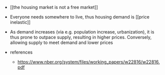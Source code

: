 -  [[the housing market is not a free market]]
- Everyone needs somewhere to live, thus housing demand is [[price inelastic]]
- As demand increases (via e.g. population increase, urbanization), it is thus prone to outpace supply, resulting in higher prices. Conversely, allowing supply to meet demand and lower prices

- references
	- https://www.nber.org/system/files/working_papers/w22816/w22816.pdf